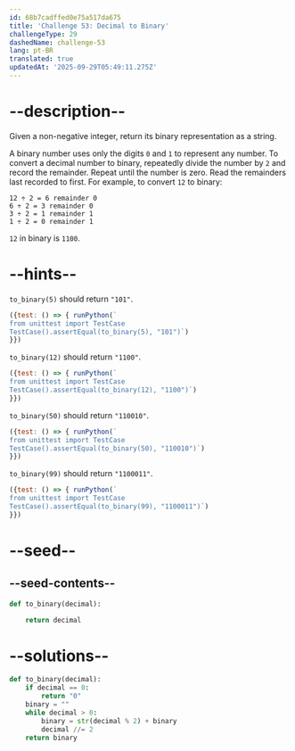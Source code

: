 ```yaml
---
id: 68b7cadffed0e75a517da675
title: 'Challenge 53: Decimal to Binary'
challengeType: 29
dashedName: challenge-53
lang: pt-BR
translated: true
updatedAt: '2025-09-29T05:49:11.275Z'
---
```


# --description--

Given a non-negative integer, return its binary representation as a string.

A binary number uses only the digits `0` and `1` to represent any number. To convert a decimal number to binary, repeatedly divide the number by `2` and record the remainder. Repeat until the number is zero. Read the remainders last recorded to first. For example, to convert `12` to binary:

```mathml
12 ÷ 2 = 6 remainder 0
6 ÷ 2 = 3 remainder 0
3 ÷ 2 = 1 remainder 1
1 ÷ 2 = 0 remainder 1
```

`12` in binary is `1100`.

# --hints--

`to_binary(5)` should return `"101"`.

```js
({test: () => { runPython(`
from unittest import TestCase
TestCase().assertEqual(to_binary(5), "101")`)
}})
```

`to_binary(12)` should return `"1100"`.

```js
({test: () => { runPython(`
from unittest import TestCase
TestCase().assertEqual(to_binary(12), "1100")`)
}})
```

`to_binary(50)` should return `"110010"`.

```js
({test: () => { runPython(`
from unittest import TestCase
TestCase().assertEqual(to_binary(50), "110010")`)
}})
```

`to_binary(99)` should return `"1100011"`.

```js
({test: () => { runPython(`
from unittest import TestCase
TestCase().assertEqual(to_binary(99), "1100011")`)
}})
```

# --seed--

## --seed-contents--

```py
def to_binary(decimal):

    return decimal
```

# --solutions--

```py
def to_binary(decimal):
    if decimal == 0:
        return "0"
    binary = ""
    while decimal > 0:
        binary = str(decimal % 2) + binary
        decimal //= 2
    return binary
```

